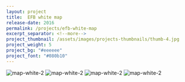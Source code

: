 ```yaml
---
layout: project
title:  EFB white map
release-date: 2016
permalink: /projects/efb-white-map
excerpt_separator: <!--more-->
project_thumbnail: /assets/images/projects-thumbnails/thumb-4.jpg
project_weight: 5
project_bg: "#eeeeee"
project_font: "#080b10"
---
```

![map-white-2](/assets/images/projects/map-white/map-white-2.jpg)
![map-white-2](/assets/images/projects/map-white/map-white-3.jpg)
![map-white-2](/assets/images/projects/map-white/map-white-4.jpg)
![map-white-2](/assets/images/projects/map-white/map-white-5.jpg)
